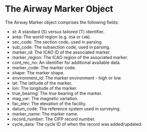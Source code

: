 # The Airway Marker Object

The Airway Marker object comprises the following fields:

- st: A standard (S) versus tailored (T) identifier.
- area: The world region (e.g. `USA` or `CAN`).
- sec_code: The section code, used in parsing.
- sub_code: The subsection code, used in parsing.
- marker_id: The ICAO ID of the associated marker.
- marker_region: The ICAO region of the associated marker.
- cont_rec_no: An identifier for additional available data.
- marker_code: The marker code.
- shape: The marker shape.
- environment_id: The marker environment - high or low.
- lat: The latitude of the marker.
- lon: The longitude of the marker.
- true_bearing: The true bearing of the marker.
- mag_var: The magnetic variation.
- fac_elev: The elevation of the facility.
- datum_code: The reference system used in surveying.
- marker_name: The marker name.
- record_number: The CIFP record number.
- cycle_data: The cycle ID of when the record was added/updated.
